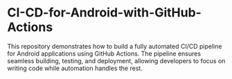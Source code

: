 # CI-CD-for-Android-with-GitHub-Actions
This repository demonstrates how to build a fully automated CI/CD pipeline for Android applications using GitHub Actions. The pipeline ensures seamless building, testing, and deployment, allowing developers to focus on writing code while automation handles the rest.

